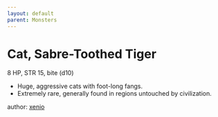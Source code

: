 ```yaml
---
layout: default
parent: Monsters
---
```

# Cat, Sabre-Toothed Tiger
8 HP, STR 15, bite (d10)  
- Huge, aggressive cats with foot-long fangs.  
- Extremely rare, generally found in regions untouched by civilization.  

author: [xenio](https://xenioinabottle.blogspot.com)
